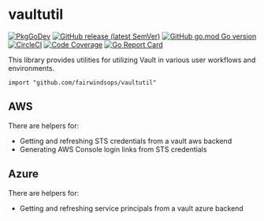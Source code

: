 # vaultutil

[![PkgGoDev][doc-image]][doc-link] [![GitHub release (latest SemVer)][release-image]][release-link] [![GitHub go.mod Go version][version-image]][version-link] [![CircleCI][circleci-image]][circleci-link] [![Code Coverage][codecov-image]][codecov-link] [![Go Report Card][goreport-image]][goreport-link]

[doc-image]: https://pkg.go.dev/badge/fairwindsops/vaultutil
[doc-link]: https://pkg.go.dev/fairwindsops/vaultutil

[version-image]: https://img.shields.io/github/go-mod/go-version/FairwindsOps/vaultutil
[version-link]: https://github.com/FairwindsOps/vaultutil

[release-image]: https://img.shields.io/github/v/release/FairwindsOps/vaultutil
[release-link]: https://github.com/FairwindsOps/vaultutil

[goreport-image]: https://goreportcard.com/badge/github.com/FairwindsOps/vaultutil
[goreport-link]: https://goreportcard.com/report/github.com/FairwindsOps/vaultutil

[circleci-image]: https://circleci.com/gh/FairwindsOps/vaultutil/tree/master.svg?style=svg
[circleci-link]: https://circleci.com/gh/FairwindsOps/vaultutil

[codecov-image]: https://codecov.io/gh/FairwindsOps/vaultutil/branch/master/graph/badge.svg
[codecov-link]: https://codecov.io/gh/FairwindsOps/vaultutil

This library provides utilities for utilizing Vault in various user workflows and environments.

```
import "github.com/fairwindsops/vaultutil"
```

## AWS

There are helpers for:

- Getting and refreshing STS credentials from a vault aws backend
- Generating AWS Console login links from STS credentials

## Azure

There are helpers for:

- Getting and refreshing service principals from a vault azure backend
